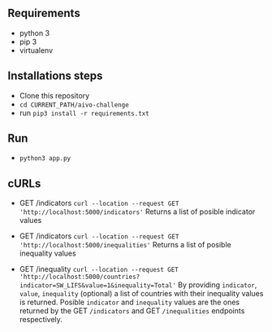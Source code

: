 ## Requirements
- python 3
- pip 3
- virtualenv

## Installations steps

- Clone this repository
- `cd CURRENT_PATH/aivo-challenge`
- run `pip3 install -r requirements.txt`

## Run

- `python3 app.py`

## cURLs

- GET /indicators `curl --location --request GET 'http://localhost:5000/indicators'`
Returns a list of posible indicator values

- GET /indicators `curl --location --request GET 'http://localhost:5000/inequalities'`
Returns a list of posible inequality values

- GET /inequality `curl --location --request GET 'http://localhost:5000/countries?indicator=SW_LIFS&value=1&inequality=Total'`
By providing `indicator`, `value`, `inequality` (optional) a list of countries with their inequality values is returned. Posible `indicator` and `inequality` values are the ones returned by the GET `/indicators` and GET `/inequalities` endpoints respectively.
